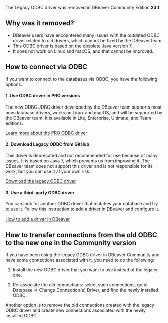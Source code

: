 The Legacy ODBC driver was removed in DBeaver Community Edition **23.1**.

## Why was it removed?

- DBeaver users have encountered many issues with the outdated ODBC driver related to old drivers, which cannot be fixed by the DBeaver team.
- This ODBC driver is based on the obsolete Java version 7.
- It does not work on Linux and macOS, and that cannot be improved.

## How to connect via ODBC

If you want to connect to the databases via ODBC, you have the following options:

#### 1. Use ODBC driver in PRO versions

The new ODBC JDBC driver developed by the DBeaver team supports most new database drivers, works on Linux and macOS, and will be supported by the DBeaver team. It is available in Lite, Enterprise, Ultimate, and Team editions.

[Learn more about the PRO ODBC driver](ODBC-JDBC-Driver)

#### 2. Download Legacy ODBC from GitHub

This driver is deprecated and not recommended for use because of many issues. It is based on Java 7, which prevents us from improving it. The DBeaver team does not support this driver and is not responsible for its work, but you can use it at your own risk.

[Download the legacy ODBC driver](https://github.com/dbeaver/jdbc-odbc-bridge-jre7)

#### 3. Use a third-party ODBC driver

You can look for another ODBC driver that matches your database and try to use it. Follow this instruction to add a driver in DBeaver and configure it.

[How to add a driver in DBeaver](Database-drivers/#adding-driver-configuration-in-dbeaver)

## How to transfer connections from the old ODBC to the new one in the Community version

If you have been using the legacy ODBC driver in DBeaver Community and have some connections associated with it, you need to do the following:

1. Install the new ODBC driver that you want to use instead of the legacy one. 

2. Re-associate the old connections: select such connections, go to Database -> Change Connection(s) Driver, and find the newly installed ODBC.

Another option is to remove the old connections created with the legacy ODBC driver and create new connections associated with the newly installed ODBC.